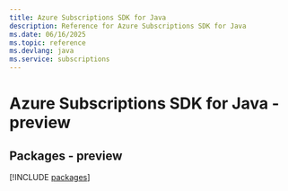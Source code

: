 ```yaml
---
title: Azure Subscriptions SDK for Java
description: Reference for Azure Subscriptions SDK for Java
ms.date: 06/16/2025
ms.topic: reference
ms.devlang: java
ms.service: subscriptions
---
```

# Azure Subscriptions SDK for Java - preview
## Packages - preview
[!INCLUDE [packages](subscriptions-index.md)]
